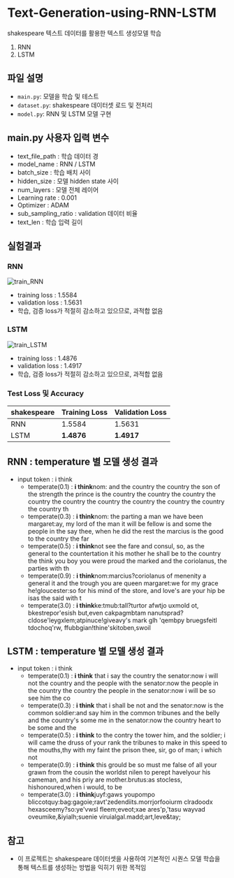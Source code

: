 # Text-Generation-using-RNN-LSTM
shakespeare 텍스트 데이터를 활용한 텍스트 생성모델 학습
  1. RNN
  2. LSTM
## 파일 설명
- `main.py`: 모델을 학습 및 테스트
- `dataset.py`: shakespeare 데이터셋 로드 및 전처리
- `model.py`: RNN 및 LSTM 모델 구현
  
## main.py 사용자 입력 변수
- text_file_path : 학습 데이터 경
- model_name : RNN / LSTM
- batch_size : 학습 배치 사이
- hidden_size : 모델 hidden state 사이
- num_layers : 모델 전체 레이어 
- Learning rate : 0.001
- Optimizer : ADAM
- sub_sampling_ratio : validation 데이터 비율
- text_len : 학습 입력 길이 

## 실험결과
### RNN
![train_RNN](https://github.com/Chayuho/Text-Generation-using-RNN-LSTM/assets/94342487/cdf869d0-8c2c-4570-b025-dd1ec7432eba)
- training loss : 1.5584
- validation loss : 1.5631
- 학습, 검증 loss가 적절히 감소하고 있으므로, 과적합 없음

### LSTM
![train_LSTM](https://github.com/Chayuho/Text-Generation-using-RNN-LSTM/assets/94342487/9e46ec3b-efce-4089-91eb-db033a2befdf)
- training loss : 1.4876
- validation loss : 1.4917
- 학습, 검증 loss가 적절히 감소하고 있으므로, 과적합 없음

### Test Loss 및 Accuracy
| shakespeare     | Training Loss      | Validation Loss  |
|-----------|-----------|-----------|
| RNN    | 1.5584     | 1.5631     |
| LSTM   | **1.4876**     | **1.4917**     |

## RNN : temperature 별 모델 생성 결과
- input token : i think
  - temperate(0.1) : **i think**nom: and the country the country the son of the strength the prince is the country the country the country the country the country the country the country the country the country the country th
  - temperate(0.3) : **i think**nom: the parting a man we have been margaret:ay, my lord of the man it will be fellow is and some the people in the say thee, when he did the rest the marcius is the good to the country the far
  - temperate(0.5) : **i think**not see the fare and consul, so, as the general to the countertation it his mother he shall be to the country the think you boy you were proud the marked and the coriolanus, the parties with th
  - temperate(0.9) : **i think**nom:marcius?coriolanus of menenity a general it and the trough you are queen margaret:we for my grace he!gloucester:so for his mind of the store, and love's are your hip be isas the said with t
  - temperate(3.0) : **i think**ke:tmub:tall?turtor afwtjo uxmold ot, bkestrepor'esish but,even cakpagmbtam nanutsprad?cldose'leygxlem;atpinuce!giveavy's mark glh 'qembpy bruegsfeitl tdochoq'rw, ffubbgian!thine'skitoben,swoil

## LSTM : temperature 별 모델 생성 결과
- input token : i think
  - temperate(0.1) : **i think** that i say the country the senator:now i will not the country and the people with the senator:now the people in the country the country the people in the senator:now i will be so see him the co
  - temperate(0.3) : **i think** that i shall be not and the senator:now is the common soldier:and say him in the common tribunes and the belly and the country's some me in the senator:now the country heart to be some and the
  - temperate(0.5) : **i think** to the contry the tower him, and the soldier; i will came the druss of your rank the tribunes to make in this speed to the mouths,thy with my faint the prison thee, sir, go of man; i which not 
  - temperate(0.9) : **i think** this grould be so must me false of all your grawn from the cousin the worldst nilen to perept havelyour his cameman, and his priy are mother.brutus:as stocless, hishonoured,when i would, to be
  - temperate(3.0) : **i think**juyf:gaws youpompo bliccotquy:bag:gagoie;ravt'zedendiits.morrjorfooiurm clradoodx hexasceemy?so:ye'vwsl fleem;eveot;xae ares'p,'tasu wayvad oveumike,&iyialh;suenie viruialgal.madd;art,leve&tay;
## 참고
- 이 프로젝트는 shakespeare 데이터셋을 사용하여 기본적인 시퀀스 모델 학습을 통해 텍스트를 생성하는 방법을 익히기 위한 목적임
